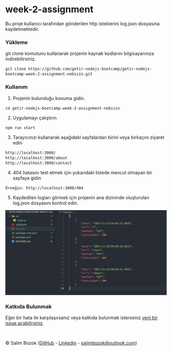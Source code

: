 # week-2-assignment

Bu proje kullanıcı tarafından gönderilen http isteklerini log.json dosyasına kaydetmektedir.

### Yükleme

git clone komutunu kullanarak projenin kaynak kodlarını bilgisayarınıza indirebilirsiniz.

```
git clone https://github.com/getir-nodejs-bootcamp/getir-nodejs-bootcamp-week-2-assignment-nebisin.git
```

### Kullanım

1. Projenin bulunduğu konuma gidin.

```
cd getir-nodejs-bootcamp-week-2-assignment-nebisin
```

2. Uygulamayı çalıştırın

```
npm run start
```

3. Tarayıcınızı kullanarak aşağıdaki sayfalardan birini veya birkaçını ziyaret edin

```
http://localhost:3000/
http://localhost:3000/about
http://localhost:3000/contact
```

4. 404 hatasını test etmek için yukarıdaki listede mevcut olmayan bir sayfaya gidin

```
Örneğin: http://localhost:3000/404
```

5. Kaydedilen logları görmek için projenin ana dizininde oluşturulan log.json dosyasını kontrol edin.

![An example of the log.json file](./example_log_file.png)

### Katkıda Bulunmak

Eğer bir hata ile karşılaşırsanız veya katkıda bulunmak isterseniz [yeni bir issue açabilirsiniz](https://github.com/getir-nodejs-bootcamp/getir-nodejs-bootcamp-week-2-assignment-nebisin/issues/new).

<br />

© Salim Bozok ([GitHub](https://github.com/nebisin) - [Linkedin](https://www.linkedin.com/in/salimbozok/) - <salimbozok@outlook.com>)
